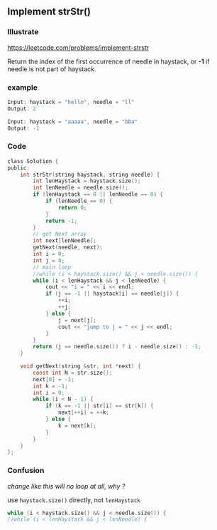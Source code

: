 ## Implement strStr()
### Illustrate
<https://leetcode.com/problems/implement-strstr>

Return the index of the first occurrence of needle in haystack, or **-1** if needle is not part of haystack.

### example
```c
Input: haystack = "hello", needle = "ll"
Output: 2

Input: haystack = "aaaaa", needle = "bba"
Output: -1
```
### Code
```c
class Solution {
public:
    int strStr(string haystack, string needle) {
        int lenHaystack = haystack.size();
        int lenNeedle = needle.size();
        if (lenHaystack == 0 || lenNeedle == 0) {
            if (lenNeedle == 0) {
                return 0;
            }
            return -1;
        }
        // get Next array
        int next[lenNeedle];
        getNext(needle, next);
        int i = 0;
        int j = 0;
        // main loop
        //while (i < haystack.size() && j < needle.size()) {
        while (i < lenHaystack && j < lenNeedle) {
            cout << "i = " << i << endl;
            if (j == -1 || haystack[i] == needle[j]) {
                ++i;
                ++j;
            } else {
                j = next[j];
                cout << "jump to j = " << j << endl;
            }
        }
        return (j == needle.size()) ? i - needle.size() : -1;
    }

    void getNext(string &str, int *next) {
        const int N = str.size();
        next[0] = -1;
        int k = -1;
        int i = 0;
        while (i < N - 1) {
            if (k == -1 || str[i] == str[k]) {
                next[++i] = ++k;
            } else {
                k = next[k];
            }
        }
    }
};
```

### Confusion
_change like this will no loop at all, why ?_

use `haystack.size()` directly, not `lenHaystack `

```c
while (i < haystack.size() && j < needle.size()) {
//while (i < lenHaystack && j < lenNeedle) {
```
